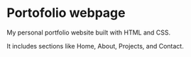 # Portofolio webpage
My personal portfolio website built with HTML and CSS.  

It includes sections like Home, About, Projects, and Contact.  

